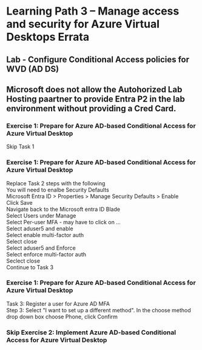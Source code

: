 # Learning Path 3 – Manage access and security for Azure Virtual Desktops Errata

## Lab - Configure Conditional Access policies for WVD (AD DS)

## Microsoft does not allow the Autohorized Lab Hosting paartner to provide Entra P2 in the lab environment without providing a Cred Card.

### Exercise 1: Prepare for Azure AD-based Conditional Access for Azure Virtual Desktop
Skip Task 1 <br>

### Exercise 1: Prepare for Azure AD-based Conditional Access for Azure Virtual Desktop
Replace Task 2 steps with the following<br>
You will need to enalbe Security Defaults <br>
Microsoft Entra ID > Properties > Manage Security Defaults > Enable <br>
Click Save <br>
Navigate back to the Microsoft entra ID Blade <br>
Select Users under Manage <br>
Select Per-user MFA - may have to click on ... <br>
Select aduser5 and enable <br>
Select enable multi-factor auth <br>
Select close <br>
Select aduser5 and Enforce <br>
Select enforce multi-factor auth <br>
Seclect close <br>
Continue to Task 3 <br>

### Exercise 1: Prepare for Azure AD-based Conditional Access for Azure Virtual Desktop

Task 3: Register a user for Azure AD MFA<br>
Step 3:  Select "I want to set up a different method".  In the choose method drop down box choose Phone, click Confirm <br>

### Skip Exercise 2: Implement Azure AD-based Conditional Access for Azure Virtual Desktop

